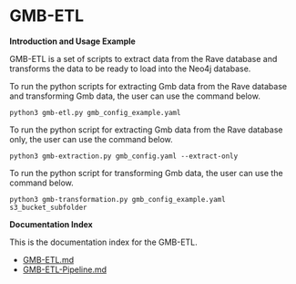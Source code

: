 # **GMB-ETL**
**Introduction and Usage Example**

GMB-ETL is a set of scripts to extract data from the Rave database and transforms the data to be ready to load into the Neo4j database.

To run the python scripts for extracting Gmb data from the Rave database and transforming Gmb data, the user can use the command below.

```python3 gmb-etl.py gmb_config_example.yaml```

To run the python script for extracting Gmb data from the Rave database only, the user can use the command below.

```python3 gmb-extraction.py gmb_config.yaml --extract-only```

To run the python script for transforming Gmb data, the user can use the command below.

```python3 gmb-transformation.py gmb_config_example.yaml s3_bucket_subfolder```

**Documentation Index**

This is the documentation index for the GMB-ETL.

- [GMB-ETL.md](docs/GMB-ETL.md)
- [GMB-ETL-Pipeline.md](docs/GMB-ETL-Pipeline.md)


